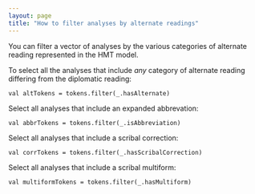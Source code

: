 ```yaml
---
layout: page
title: "How to filter analyses by alternate readings"
---
```






You can filter a vector of analyses by the various categories of alternate reading represented in the HMT model.

To select all the analyses that include *any* category of alternate reading differing from the diplomatic reading:

    val altTokens = tokens.filter(_.hasAlternate)

Select all analyses that include an expanded abbrevation:

    val abbrTokens = tokens.filter(_.isAbbreviation)

Select all analyses that include a scribal correction:

    val corrTokens = tokens.filter(_.hasScribalCorrection)

Select all analyses that include a scribal multiform:

    val multiformTokens = tokens.filter(_.hasMultiform)
